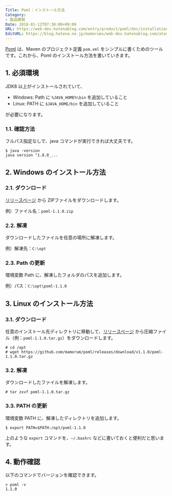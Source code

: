 ```yaml
---
Title: Poml：インストール方法
Category:
- 製品開発
Date: 2018-01-12T07:30:00+09:00
URL: https://web-dev.hatenablog.com/entry/product/poml/doc/installation-guide
EditURL: https://blog.hatena.ne.jp/mamorums/web-dev.hatenablog.com/atom/entry/8599973812336207732
---
```


[Poml](https://github.com/mamorum/poml) は、Maven のプロジェクト定義 `pom.xml` をシンプルに書くためのツールです。これから、Poml のインストール方法を書いていきます。


## 1. 必須環境
JDK8 以上がインストールされていて、

- Windows: Path に `%JAVA_HOME%\bin` を追加していること
- Linux: PATH に `$JAVA_HOME/bin` を追加していること

が必要になります。

### 1.1. 確認方法
フルパス指定なしで、java コマンドが実行できれば大丈夫です。

```
$ java -version
java version "1.8.0_...
```


## 2. Windows のインストール方法
### 2.1. ダウンロード
[リリースページ](https://github.com/mamorum/poml/releases) から ZIPファイルをダウンロードします。

例）ファイル名：`poml-1.1.0.zip`

### 2.2. 解凍
ダウンロードしたファイルを任意の場所に解凍します。

例）解凍先：`C:\opt`

### 2.3. Path の更新
環境変数 Path に、解凍したフォルダのパスを追加します。

例）パス：`C:\opt\poml-1.1.0`


## 3. Linux のインストール方法
### 3.1. ダウンロード
任意のインストール先ディレクトリに移動して、[リリースページ](https://github.com/mamorum/poml/releases) から圧縮ファイル（例：`poml-1.1.0.tar.gz`）をダウンロードします。

```
# cd /opt
# wget https://github.com/mamorum/poml/releases/download/v1.1.0/poml-1.1.0.tar.gz
```

### 3.2. 解凍
ダウンロードしたファイルを解凍します。

```
# tar zxvf poml-1.1.0.tar.gz
```

### 3.3. PATH の更新
環境変数 PATH に、解凍したディレクトリを追加します。

```
$ export PATH=$PATH:/opt/poml-1.1.0
```

上のような `export` コマンドを、`~/.bashrc` などに書いておくと便利だと思います。


## 4. 動作確認
以下のコマンドでバージョンを確認できます。

```
> poml -v
1.1.0
```
